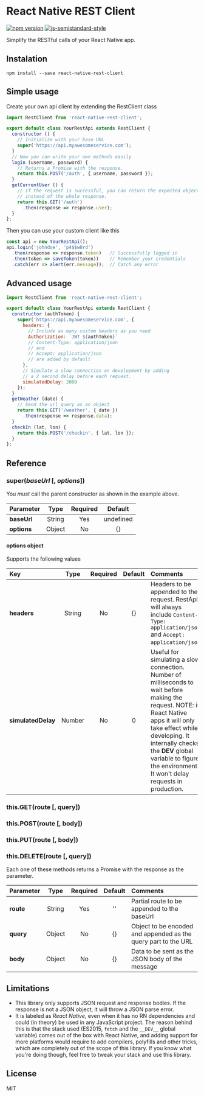 # React Native REST Client

[![npm version](https://badge.fury.io/js/react-native-rest-client.svg)](https://badge.fury.io/js/react-native-rest-client)
[![js-semistandard-style](https://img.shields.io/badge/code%20style-semistandard-brightgreen.svg?style=flat-square)](https://github.com/Flet/semistandard)

Simplify the RESTful calls of your React Native app.

## Instalation

```
npm install --save react-native-rest-client
```

## Simple usage

Create your own api client by extending the RestClient class

```javascript
import RestClient from 'react-native-rest-client';

export default class YourRestApi extends RestClient {
  constructor () {
    // Initialize with your base URL
    super('https://api.myawesomeservice.com');
  }
  // Now you can write your own methods easily
  login (username, password) {
    // Returns a Promise with the response.
    return this.POST('/auth', { username, password });
  }
  getCurrentUser () {
    // If the request is successful, you can return the expected object
    // instead of the whole response.
    return this.GET('/auth')
      .then(response => response.user);
  }
};
```

Then you can use your custom client like this

```javascript
const api = new YourRestApi();
api.login('johndoe', 'p4$$w0rd')
  .then(response => response.token)   // Successfully logged in
  .then(token => saveToken(token))    // Remember your credentials
  .catch(err => alert(err.message));  // Catch any error
```

## Advanced usage

```javascript
import RestClient from 'react-native-rest-client';

export default class YourRestApi extends RestClient {
  constructor (authToken) {
    super('https://api.myawesomeservice.com', {
      headers: {
        // Include as many custom headers as you need
        Authorization: `JWT ${authToken}`
        // Content-Type: application/json
        // and
        // Accept: application/json
        // are added by default
      },
      // Simulate a slow connection on development by adding
      // a 2 second delay before each request.
      simulatedDelay: 2000
    });
  }
  getWeather (date) {
    // Send the url query as an object
    return this.GET('/weather', { date })
      .then(response => response.data);
  }
  checkIn (lat, lon) {
    return this.POST('/checkin', { lat, lon });
  }
};
```

## Reference

### super(_baseUrl_ [, _options_])

You _must_ call the parent constructor as shown in the example above.

| Parameter   |  Type  | Required |  Default  |
|:------------|:------:|:--------:|:---------:|
| **baseUrl** | String |    Yes   | undefined |
| **options** | Object |    No    |     {}    |

#### options object

Supports the following values

|       Key          |  Type  | Required | Default |                                                                                                                                           Comments                                                                                                                                          |
|:-------------------|:------:|:--------:|:-------:|:--------------------------------------------------------------------------------------------------------------------------------------------------------------------------------------------------------------------------------------------------------------------------------------------|
| **headers**        | String |    No    |    {}   | Headers to be appended to the request. RestApi will always include `Content-Type: application/json` and `Accept: application/json`.                                                                                                                                                         |
| **simulatedDelay** | Number |    No    |    0    | Useful for simulating a slow connection. Number of milliseconds to wait before making the request. NOTE: in React Native apps it will only take effect while developing. It internally checks the __DEV__ global variable to figure the environment. It won't delay requests in production. |

### this.GET(route [, query])
### this.POST(route [, body])
### this.PUT(route [, body])
### this.DELETE(route [, query])

Each one of these methods returns a Promise with the response as the parameter.

|  Parameter |  Type  | Required | Default |                            Comments                            |
|:-----------|:------:|:--------:|:-------:|:---------------------------------------------------------------|
| **route**  | String |    Yes   |    ''   | Partial route to be appended to the baseUrl                    |
| **query**  | Object |    No    |    {}   | Object to be encoded and appended as the query part to the URL |
| **body**   | Object |    No    |    {}   | Data to be sent as the JSON body of the message                |

## Limitations

* This library only supports JSON request and response bodies. If the response is not
a JSON object, it will throw a JSON parse error.
* It is labeled as _React Native_, even when it has no RN dependencies and could (in theory)
be used in any JavaScript project. The reason behind this is that the stack used (ES2015,
`fetch` and the `__DEV__` global variable) comes out of the box with React Native, and
adding support for more platforms would require to add compilers, polyfills and other
tricks, which are completely out of the scope of this library. If you know what you're
doing though, feel free to tweak your stack and use this library.

## License

MIT